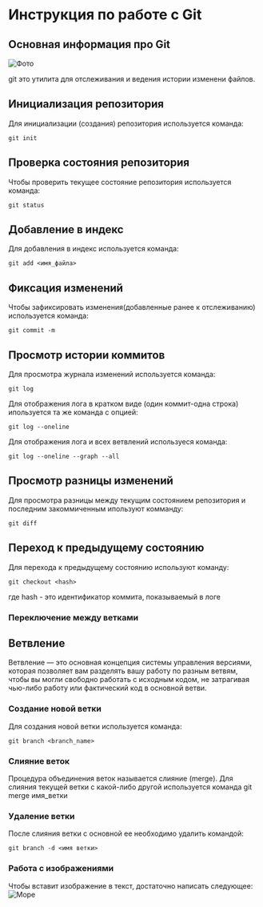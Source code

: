 # **Инструкция по работе с Git**

## Основная информация про Git

![Фото](sia.jpg)


 git это утилита для отслеживания и ведения истории изменени файлов.


## Инициализация репозитория

Для инициализации (создания) репозитория используется команда:

    git init

## Проверка состояния репозитория

Чтобы проверить текущее состояние репозитория используется команда:

    git status

## Добавление в индекс 

Для добавления в индекс используется команда:

    git add <имя_файла>

## Фиксация изменений

Чтобы зафиксировать изменения(добавленные ранее к отслеживанию) используется команда:

    git commit -m

## Просмотр истории коммитов

Для просмотра журнала изменений используется команда:

    git log

Для отображения лога в кратком виде (один коммит-одна строка) ипользуется та же команда с опцией:

    git log --oneline

Для отображения лога и всех ветвлений используеся команда:

    git log --oneline --graph --all
    
## Просмотр разницы изменений

Для просмотра разницы между текущим состоянием репозитория и последним закоммиченным ипользуют комманду:

    git diff


## Переход к предыдущему состоянию

Для перехода к предыдущему состоянию используют команду:

    git checkout <hash>

где hash - это идентификатор коммита, показываемый в логе 

### Переключение между ветками



## Ветвление

Ветвление — это основная концепция системы управления версиями, которая позволяет вам разделять вашу работу по разным ветвям, чтобы вы могли свободно работать с исходным кодом, не затрагивая чью-либо работу или фактический код в основной ветви.

### Создание новой ветки

Для создания новой ветки используется команда:

    git branch <branch_name>

### Слияние веток    


Процедура объединения веток называется слияние (merge). Для слияния текущей ветки с какой-либо другой используется команда git merge имя_ветки


### Удаление ветки

После слияния ветки с основной ее необходимо удалить командой:

    git branch -d <имя ветки>


### Работа с изображениями

Чтобы вставит изображение в текст, достаточно написать следующее:
![Море](sia.jpg)